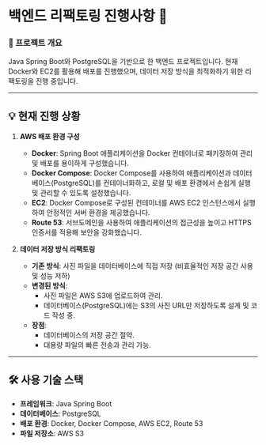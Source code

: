 # 백엔드 리팩토링 진행사항 🚀

### 📂 프로젝트 개요

Java Spring Boot와 PostgreSQL을 기반으로 한 백엔드 프로젝트입니다. 현재 Docker와 EC2를 활용해 배포를 진행했으며, 데이터 저장 방식을 최적화하기 위한 리팩토링을 진행 중입니다.

---

## 💡 현재 진행 상황

1. **AWS 배포 환경 구성**
   - **Docker**: Spring Boot 애플리케이션을 Docker 컨테이너로 패키징하여 관리 및 배포를 용이하게 구성했습니다.
   - **Docker Compose**: Docker Compose를 사용하여 애플리케이션과 데이터베이스(PostgreSQL)를 컨테이너화하고, 로컬 및 배포 환경에서 손쉽게 실행 및 관리할 수 있도록 설정했습니다.
   - **EC2**: Docker Compose로 구성된 컨테이너를 AWS EC2 인스턴스에서 실행하여 안정적인 서버 환경을 제공했습니다.
   - **Route 53**: 서브도메인을 사용하여 애플리케이션의 접근성을 높이고 HTTPS 인증서를 적용해 보안을 강화했습니다.

2. **데이터 저장 방식 리팩토링**
   - **기존 방식**: 사진 파일을 데이터베이스에 직접 저장 (비효율적인 저장 공간 사용 및 성능 저하)
   - **변경된 방식**: 
     - 사진 파일은 AWS S3에 업로드하여 관리.
     - 데이터베이스(PostgreSQL)에는 S3의 사진 URL만 저장하도록 설계 및 코드 작성 중.
   - **장점**:
     - 데이터베이스의 저장 공간 절약.
     - 대용량 파일의 빠른 전송과 관리 가능.

---

## 🛠 사용 기술 스택

- **프레임워크**: Java Spring Boot
- **데이터베이스**: PostgreSQL
- **배포 환경**: Docker, Docker Compose, AWS EC2, Route 53
- **파일 저장소**: AWS S3
